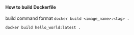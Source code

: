 #### How to build Dockerfile
build command format `docker build <image_name>:<tag> .`  

```bash
docker build hello_world:latest .
```
